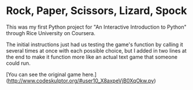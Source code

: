 Rock, Paper, Scissors, Lizard, Spock
=====

This was my first Python project for "An Interactive Introduction to Python" through Rice University on Coursera. 

The initial instructions just had us testing the game's function by calling it several times at once with each possible choice, but I added in two lines at the end to make it function more like an actual text game that someone could run. 

[You can see the original game here.] (http://www.codeskulptor.org/#user10_X8axpeVjB0XqOkw.py)